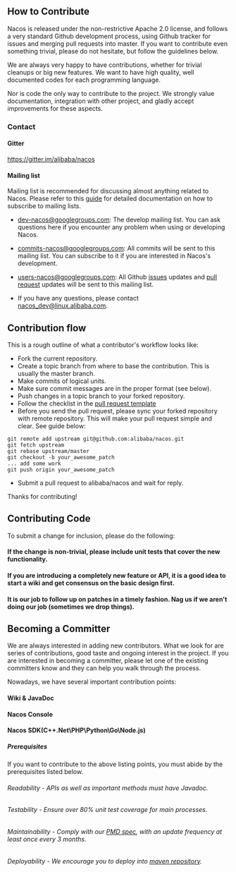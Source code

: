 ## How to Contribute

Nacos is released under the non-restrictive Apache 2.0 license, and follows a very standard Github development process, using Github tracker for issues and merging pull requests into master. If you want to contribute even something trivial, please do not hesitate, but follow the guidelines below.

We are always very happy to have contributions, whether for trivial cleanups or big new features.
We want to have high quality, well documented codes for each programming language.

Nor is code the only way to contribute to the project. We strongly value documentation, integration with other project, and gladly accept improvements for these aspects.

### Contact

#### Gitter
https://gitter.im/alibaba/nacos


#### Mailing list

Mailing list is recommended for discussing almost anything related to Nacos. Please refer to this [guide](https://github.com/apache/incubator-dubbo/wiki/Mailing-list-subscription-guide) for detailed documentation on how to subscribe to mailing lists.

- <a href="mailto:dev-nacos+subcribe@googlegroups.com">dev-nacos@googlegroups.com</a>: The develop mailing list. You can ask questions here if you encounter any problem when using or developing Nacos.
- <a href="mailto:commits-nacos+subcribe@googlegroups.com">commits-nacos@googlegroups.com</a>: All commits will be sent to this mailing list. You can subscribe to it if you are interested in Nacos's development.
- <a href="mailto:users-nacos@googlegroups.com">users-nacos@googlegroups.com</a>: All  Github [issues](https://github.com/alibaba/nacos/issues) updates and [pull request](https://github.com/alibaba/nacos/pulls) updates will be sent to this mailing list.

- If you have any questions, please contact <a href="mailto:nacos_dev@linux.alibaba.com">nacos_dev@linux.alibaba.com</a>.

## Contribution flow

This is a rough outline of what a contributor's workflow looks like:

* Fork the current repository.
* Create a topic branch from where to base the contribution. This is usually the master branch.
* Make commits of logical units.
* Make sure commit messages are in the proper format (see below).
* Push changes in a topic branch to your forked repository.
* Follow the checklist in the [pull request template](https://lark.alipay.com/nacos/nacosdocs/askodu)
* Before you send the pull request, please sync your forked repository with remote repository. This will make your pull request simple and clear. See guide below:
```
git remote add upstream git@github.com:alibaba/nacos.git
git fetch upstream
git rebase upstream/master
git checkout -b your_awesome_patch
... add some work
git push origin your_awesome_patch
```
* Submit a pull request to alibaba/nacos and wait for reply.

Thanks for contributing!

## Contributing Code

To submit a change for inclusion, please do the following:

#### If the change is non-trivial, please include unit tests that cover the new functionality.
#### If you are introducing a completely new feature or API, it is a good idea to start a wiki and get consensus on the basic design first.
#### It is our job to follow up on patches in a timely fashion. Nag us if we aren't doing our job (sometimes we drop things).

## Becoming a Committer

We are always interested in adding new contributors. What we look for are series of contributions, good taste and ongoing interest in the project. If you are interested in becoming a committer, please let one of the existing committers know and they can help you walk through the process.

Nowadays, we have several important contribution points:
#### Wiki & JavaDoc
#### Nacos Console
#### Nacos SDK(C++\.Net\PHP\Python\Go\Node.js)

##### Prerequisites
If you want to contribute to the above listing points, you must abide by the prerequisites listed below.

###### Readability - APIs as well as important methods must have Javadoc.
###### Testability - Ensure over 80% unit test coverage for main processes.
###### Maintainability - Comply with our [PMD spec](style/codeStyle.xml), with an update frequency at least once every 3 months.
###### Deployability - We encourage you to deploy into [maven repository](http://search.maven.org/).
